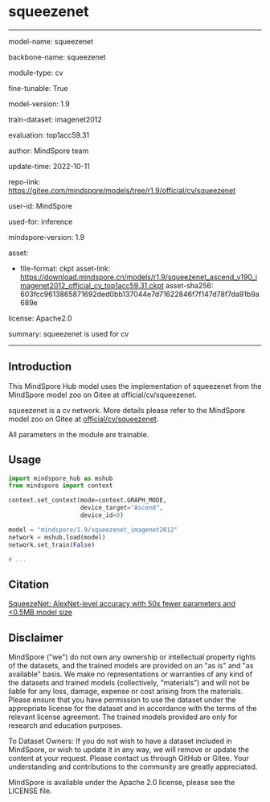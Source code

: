 # squeezenet

---

model-name: squeezenet

backbone-name: squeezenet

module-type: cv

fine-tunable: True

model-version: 1.9

train-dataset: imagenet2012

evaluation: top1acc59.31

author: MindSpore team

update-time: 2022-10-11

repo-link: <https://gitee.com/mindspore/models/tree/r1.9/official/cv/squeezenet>

user-id: MindSpore

used-for: inference

mindspore-version: 1.9

asset:

-
    file-format: ckpt
    asset-link: <https://download.mindspore.cn/models/r1.9/squeezenet_ascend_v190_imagenet2012_official_cv_top1acc59.31.ckpt>
    asset-sha256: 603fcc9613865871692ded0bb137044e7d71622846f7f147d78f7da91b9a689e

license: Apache2.0

summary: squeezenet is used for cv

---

## Introduction

This MindSpore Hub model uses the implementation of squeezenet from the MindSpore model zoo on Gitee at official/cv/squeezenet.

squeezenet is a cv network. More details please refer to the MindSpore model zoo on Gitee at [official/cv/squeezenet](https://gitee.com/mindspore/models/blob/r1.9/official/cv/squeezenet/README.md).

All parameters in the module are trainable.

## Usage

```python
import mindspore_hub as mshub
from mindspore import context

context.set_context(mode=context.GRAPH_MODE,
                    device_target="Ascend",
                    device_id=0)

model = "mindspore/1.9/squeezenet_imagenet2012"
network = mshub.load(model)
network.set_train(False)

# ...
```

## Citation

[SqueezeNet: AlexNet-level accuracy with 50x fewer parameters and <0.5MB model size](https://arxiv.org/pdf/1602.07360.pdf)

## Disclaimer

MindSpore ("we") do not own any ownership or intellectual property rights of the datasets, and the trained models are provided on an "as is" and "as available" basis. We make no representations or warranties of any kind of the datasets and trained models (collectively, “materials”) and will not be liable for any loss, damage, expense or cost arising from the materials. Please ensure that you have permission to use the dataset under the appropriate license for the dataset and in accordance with the terms of the relevant license agreement. The trained models provided are only for research and education purposes.

To Dataset Owners: If you do not wish to have a dataset included in MindSpore, or wish to update it in any way, we will remove or update the content at your request. Please contact us through GitHub or Gitee. Your understanding and contributions to the community are greatly appreciated.

MindSpore is available under the Apache 2.0 license, please see the LICENSE file.
